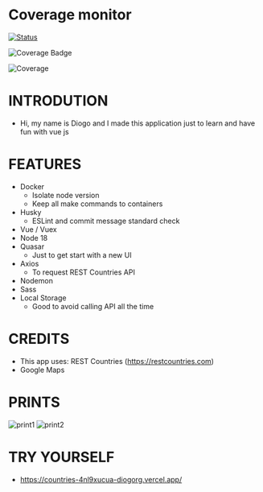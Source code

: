 # Coverage monitor
[![Status][ico-github-actions]][link-github]

[ico-github-actions]: https://github.com/slavcodev/coverage-monitor-action/workflows/build/badge.svg
[link-github]: https://github.com/slavcodev/coverage-monitor-action

![Coverage Badge](https://img.shields.io/endpoint?url=https://gist.githubusercontent.com/diogorg/bdf12e211619b048f9cbd75e89922b92/raw/countries-vue_coverage.json)

![Coverage](https://user-images.githubusercontent.com/1072595/201550553-64a746d9-f5d9-480e-a70b-1d3d95417926.PNG)

# INTRODUTION
- Hi, my name is Diogo and I made this application just to learn and have fun with vue js
# FEATURES
- Docker
    - Isolate node version
    - Keep all make commands to containers
- Husky
    - ESLint and commit message standard check
- Vue / Vuex
- Node 18
- Quasar
    - Just to get start with a new UI
- Axios
    - To request REST Countries API
- Nodemon
- Sass
- Local Storage
    - Good to avoid calling API all the time
# CREDITS
- This app uses: REST Countries (https://restcountries.com)
- Google Maps

# PRINTS
![print1](https://user-images.githubusercontent.com/1072595/197891972-b9f3936f-156f-4f5e-b33c-bfc0643f09b5.PNG)
![print2](https://user-images.githubusercontent.com/1072595/197891987-bb8e30e1-e840-45ad-ab51-d8dbb61a71ba.png)

# TRY YOURSELF
- https://countries-4nl9xucua-diogorg.vercel.app/
